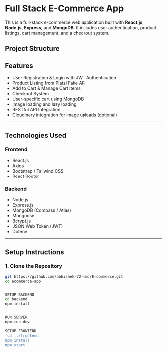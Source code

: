 # Full Stack E-Commerce App

This is a full-stack e-commerce web application built with **React.js**, **Node.js**, **Express**, and **MongoDB**. It includes user authentication, product listings, cart management, and a checkout system.

## Project Structure

##  Features

- User Registration & Login with JWT Authentication
- Product Listing from Platzi Fake API
-  Add to Cart & Manage Cart Items
-  Checkout System
- User-specific cart using MongoDB
-  Image loading and lazy loading
-  RESTful API Integration
-  Cloudinary integration for image uploads (optional)

---

##  Technologies Used

### Frontend
- React.js
- Axios
- Bootstrap / Tailwind CSS
- React Router

### Backend
- Node.js
- Express.js
- MongoDB (Compass / Atlas)
- Mongoose
- Bcrypt.js
- JSON Web Token (JWT)
- Dotenv

---

##  Setup Instructions

### 1. Clone the Repository

```bash
git https://github.com/abhishek-72-cmd/E-commerce.git
cd ecommerce-app


SETUP BACKEND
cd backend
npm install


RUN SERVER
npm run dev

SETUP FRONTEND 
'cd ../frontend
npm install
npm start